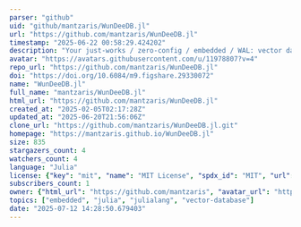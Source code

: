 ```yaml
---
parser: "github"
uid: "github/mantzaris/WunDeeDB.jl"
url: "https://github.com/mantzaris/WunDeeDB.jl"
timestamp: "2025-06-22 00:58:29.424202"
description: "Your just-works / zero-config / embedded / WAL: vector database"
avatar: "https://avatars.githubusercontent.com/u/11978807?v=4"
repo_url: "https://github.com/mantzaris/WunDeeDB.jl"
doi: "https://doi.org/10.6084/m9.figshare.29330072"
name: "WunDeeDB.jl"
full_name: "mantzaris/WunDeeDB.jl"
html_url: "https://github.com/mantzaris/WunDeeDB.jl"
created_at: "2025-02-05T02:17:28Z"
updated_at: "2025-06-20T21:56:06Z"
clone_url: "https://github.com/mantzaris/WunDeeDB.jl.git"
homepage: "https://mantzaris.github.io/WunDeeDB.jl"
size: 835
stargazers_count: 4
watchers_count: 4
language: "Julia"
license: {"key": "mit", "name": "MIT License", "spdx_id": "MIT", "url": "https://api.github.com/licenses/mit", "node_id": "MDc6TGljZW5zZTEz"}
subscribers_count: 1
owner: {"html_url": "https://github.com/mantzaris", "avatar_url": "https://avatars.githubusercontent.com/u/11978807?v=4", "login": "mantzaris", "type": "User"}
topics: ["embedded", "julia", "julialang", "vector-database"]
date: "2025-07-12 14:28:50.679403"
---
```


